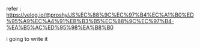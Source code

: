 refer : https://velog.io/@proshy/JS%EC%88%9C%EC%97%B4%EC%A1%B0%ED%95%A9%EC%A4%91%EB%B3%B5%EC%88%9C%EC%97%B4-%EA%B5%AC%ED%95%98%EA%B8%B0

i going to write it